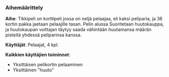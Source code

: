 ### Aihemäärittely ###

**Aihe**: Tikkipeli on korttipeli jossa on neljä pelaajaa, eli kaksi peliparia, ja 36 kortin pakka jaetaan pelaajille tasan. Pelin alussa Suoritetaan huutokauppa, ja huutokaupan voittajan täytyy saada vähintään huutamansa määrän pisteitä yhdessä peliparinsa kanssa.

**Käyttäjät**: Pelaajat, 4 kpl.

**Kaikkien käyttäjien toiminnot**:
- Yksittäisen pelikortin pelaaminen 
- Yksittäinen "huuto"
